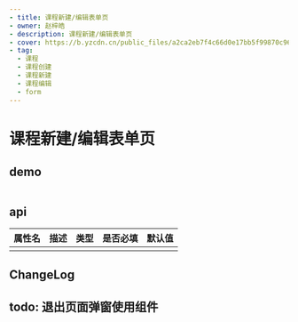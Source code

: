```yaml
---
- title: 课程新建/编辑表单页
- owner: 赵梓皓
- description: 课程新建/编辑表单页
- cover: https://b.yzcdn.cn/public_files/a2ca2eb7f4c66d0e17bb5f99870c96af.png
- tag:
  - 课程
  - 课程创建
  - 课程新建
  - 课程编辑
  - form
---
```


# 课程新建/编辑表单页
## demo
```jsx
```
## api
| 属性名  | 描述                 | 类型                                                  | 是否必填 | 默认值               |
| ------ | ------------------- | ---------------------------------------------------- | ------- | ------------------- |
|        |                     |                                                      |         |                     |

## ChangeLog

## todo: 退出页面弹窗使用组件
